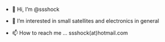 - 👋 Hi, I’m @ssshock
- 👀 I’m interested in small satellites and electronics in general

- 📫 How to reach me ... ssshock(at)hotmail.com

<!---
ssshock/ssshock is a ✨ special ✨ repository because its `README.md` (this file) appears on your GitHub profile.
You can click the Preview link to take a look at your changes.
--->
